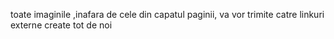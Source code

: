 toate imaginile ,inafara de cele din capatul paginii, va vor trimite catre linkuri externe create tot de noi

